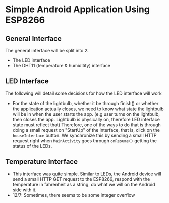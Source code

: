 # Simple Android Application Using ESP8266


## General Interface

The general interface will be split into 2: 
- The LED interface 
- The DHT11 (temperature & humiditity) interface 

## LED Interface

The following will detail some decisions for how the
LED interface will work
-   For the state of the lightbulb, whether it be through
    finish() or whether the application actually closes, 
    we need to know what state the lightbulb will be in
    when the user starts the app. (e.g user turns on the
    lightbulb, then closes the app. Lightbulb is physically
    on, therefore LED interface state must reflect that)
    Therefore, one of the ways to do that is through 
    doing a small request on "StartUp" of the interface,
    that is, click on the `houseInterface` button. We synchronize 
    this by sending a small HTTP request right when `MainActivity`
    goes through `onResume()` getting the status of the LEDs.
    
## Temperature Interface

-   This interface was quite simple. Similar to LEDs, the Android 
    device will send a small HTTP GET request to the ESP8266, respond
    with the temperature in fahrenheit as a string, do what we will on the
    Android side with it.
- 12/7: Sometimes, there seems to be some integer overflow 
